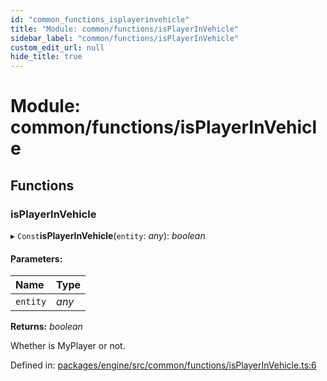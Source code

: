 ```yaml
---
id: "common_functions_isplayerinvehicle"
title: "Module: common/functions/isPlayerInVehicle"
sidebar_label: "common/functions/isPlayerInVehicle"
custom_edit_url: null
hide_title: true
---
```


# Module: common/functions/isPlayerInVehicle

## Functions

### isPlayerInVehicle

▸ `Const`**isPlayerInVehicle**(`entity`: *any*): *boolean*

#### Parameters:

Name | Type |
:------ | :------ |
`entity` | *any* |

**Returns:** *boolean*

Whether is MyPlayer or not.

Defined in: [packages/engine/src/common/functions/isPlayerInVehicle.ts:6](https://github.com/xr3ngine/xr3ngine/blob/716a06460/packages/engine/src/common/functions/isPlayerInVehicle.ts#L6)
